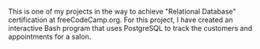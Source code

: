 This is one of my projects in the way to achieve "Relational Database" certification at freeCodeCamp.org. For this project, I have created an interactive Bash program that uses PostgreSQL to track the customers and appointments for a salon.
